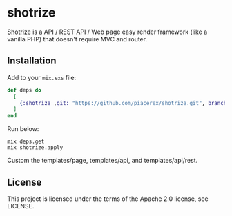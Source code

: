 # shotrize

[Shotrize](https://hex.pm/packages/shotrize) is a API / REST API / Web page easy render framework (like a vanilla PHP) that doesn't require MVC and router.

## Installation

Add to your ```mix.exs``` file:

```elixir
def deps do
  [
    {:shotrize ,git: "https://github.com/piacerex/shotrize.git", branch: "v1.0"}
  ]
end
```

Run below:

```
mix deps.get
mix shotrize.apply
```

Custom the templates/page, 
templates/api, and templates/api/rest.

## License

This project is licensed under the terms of the Apache 2.0 license, see LICENSE.
